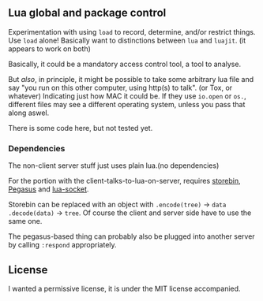 ## Lua global and package control

Experimentation with using `load` to record, determine, and/or restrict things.
Use `load` alone! Basically want to distinctions between `lua` and `luajit`.
(it appears to work on both)

Basically, it could be a mandatory access control tool, a tool to analyse.

But *also*, in principle, it might be possible to take some arbitrary lua file
and say "you run on this other computer, using http(s) to talk".
(or Tox, or whatever) Indicating just how MAC it could be. If they use
`io.open` or `os.`, different files may see a different
operating system, unless you pass that along aswel.

There is some code here, but not tested yet.

### Dependencies
The non-client server stuff just uses plain lua.(no dependencies)

For the portion with the client-talks-to-lua-on-server, requires
[storebin](https://github.com/o-jasper/storebin),
[Pegasus](https://github.com/EvandroLG/pegasus.lua/) and
[lua-socket](https://github.com/diegonehab/luasocket).

Storebin can be replaced with an object  with `.encode(tree)` &rarr; `data`
`.decode(data)` &rarr; `tree`. Of course the client and server side have to use
the same one.

The pegasus-based thing can probably also be plugged into another server by
calling `:respond` appropriately.

## License
I wanted a permissive license, it is under the MIT license accompanied.
